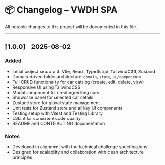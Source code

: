 # 📦 Changelog – VWDH SPA

All notable changes to this project will be documented in this file.

---

## [1.0.0] - 2025-08-02

### Added

- Initial project setup with Vite, React, TypeScript, TailwindCSS, Zustand
- Domain-driven folder architecture: `domain`, `state`, `ui/components`
- Full CRUD functionality for car catalog (create, edit, delete, view)
- Responsive UI using TailwindCSS
- Modal component for creating/editing cars
- Showcase panel for selected car details
- Zustand store for global state management
- Unit tests for Zustand store and all key UI components
- Testing setup with Vitest and Testing Library
- ESLint for consistent code quality
- README and CONTRIBUTING documentation

### Notes

- Developed in alignment with the technical challenge specifications
- Designed for scalability and collaboration with clean architecture principles
